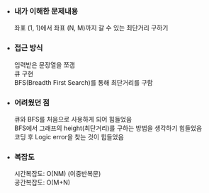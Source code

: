 - ### 내가 이해한 문제내용
     좌표 (1, 1)에서 좌표 (N, M)까지 갈 수 있는 최단거리 구하기  
     
- ### 접근 방식
    입력받은 문장열을 쪼갬  
    큐 구현  
    BFS(Breadth First Search)를 통해 최단거리를 구함  

- ### 어려웠던 점
    큐와 BFS를 처음으로 사용하게 되어 힘들었음  
    BFS에서 그래프의 height(최단거리)를 구하는 방법을 생각하기 힘들었음  
    코딩 후 Logic error을 찾는 것이 힘들었음  
    
- ### 복잡도  
     
    시간복잡도: O(NM) (이중반복문)  
    공간복잡도: O(M+N)
